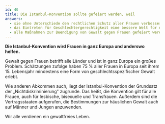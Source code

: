 ```yaml
---
id: 40
title: Die Istanbul-Konvention sollte gefeiert werden, weil
answers:
  - sie ohne Unterschiede den rechtlichen Schutz aller Frauen verbessert
  - das Eintreten für Geschlechtergerechtigkeit eine bessere Welt für uns alle schafft
  - alle Maßnahmen zur Beendigung von Gewalt gegen Frauen gefeiert werden sollten
---
```

**Die Istanbul-Konvention wird Frauen in ganz Europa und anderswo helfen.**

Gewalt gegen Frauen betrifft alle Länder und ist in ganz Europa ein großes
Problem. Schätzungen zufolge haben 75 % aller Frauen in Europa seit ihrem 15.
Lebensjahr mindestens eine Form von geschlechtsspezifischer Gewalt erlebt.

Wie anderen Abkommen auch, liegt der Istanbul-Konvention der Grundsatz der
„Nichtdiskriminierung" zugrunde. Das heißt, die Konvention gilt für alle Frauen,
auch für lesbische, bisexuelle und Transfrauen. Außerdem sind die
Vertragsstaaten aufgerufen, die Bestimmungen zur häuslichen Gewalt auch auf
Männer und Jungen anzuwenden.

Wir alle verdienen ein gewaltfreies Leben.
